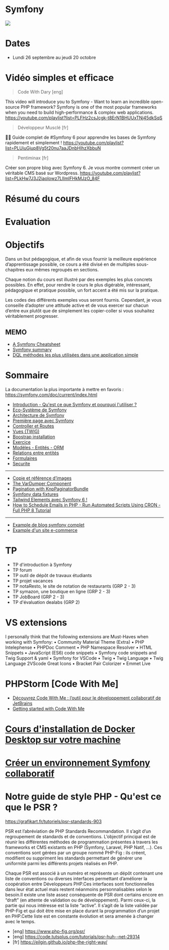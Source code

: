 <!--
https://cours.davidannebicque.fr/symfony/semestre-3/eco-systeme

https://gist.github.com/tomsihap/bbec9a89da170c7d4e02bf8046799878

https://gist.github.com/tomsihap/99b7ad51257721ee9c96bd2d95db504f

https://gist.github.com/tomsihap/e939150d64b25c7b4010c847a3e77d48

https://www.udemy.com/course/framework-symfony-de-0-a-pro/
https://gitlab.iut-clermont.uca.fr/tibertrand1/project-php-dealabs#tp-6-7-8-9-10
https://gist.github.com/tomsihap/bbec9a89da170c7d4e02bf8046799878
https://gist.github.com/tomsihap/e939150d64b25c7b4010c847a3e77d48
https://www.udemy.com/course/apprendre-symfony-par-la-creation-dun-site-ecommerce/
https://thomgo.github.io/Exercices/backend/symfony/
https://learn.web-develop.me/view/courses/symfony-5-le-guide-complet-debutants-et-intermediaires
https://github.com/search?q=symfony+cours+6&type=Repositories
https://github.com/codewithdary/symfony-6-course/tree/main
https://github.com/Alexandre-Peyron/symfony-training-course
https://github.com/Dannebicque/symfony-lp/blob/master/tp.md
https://github.com/Pierre-brtrd/Cours_Symfony_Pierre_Brtrd

-->

# Symfony

![](https://media.giphy.com/media/iFCp5vk5VXOIgDqMsM/giphy.gif)

# Dates

- Lundi 26 septembre au jeudi 20 octobre

# Vidéo simples et efficace
> Code With Dary [eng]

This video will introduce you to Symfony - Want to learn an incredible open-source PHP framework? Symfony is one of the most popular frameworks when you need to build high-performance & complex web applications.
https://youtube.com/playlist?list=PLFHz2csJcgk-t8ErN1BHUUxTNj45dkSqS

> Développeur Musclé [fr]

👨‍💻 Guide complet de #Symfony 6 pour apprendre les bases de Symfony rapidement et simplement !
https://youtube.com/playlist?list=PLUiuGjup8Vg5t20nu7aaJDnbHlhzXbbuN

> Pentiminax [fr]

Créer son propre blog avec Symfony 6. Je vous montre comment créer un véritable CMS basé sur Wordpress.
https://youtube.com/playlist?list=PLkHw7J3J2iaoIowz7LIImIFHkMJzO_84F

# Résumé du cours

# Evaluation

# Objectifs

Dans un but pédagogique, et afin de vous fournir la meilleure expérience d’apprentissage possible, ce cours a été divisé en de multiples sous-chapitres eux mêmes regroupés en sections.

Chaque notion du cours est illustré par des exemples les plus concrets possibles. En effet, pour rendre le cours le plus digérable, intéressant, pédagogique et pratique possible, un fort accent a été mis sur la pratique.

Les codes des différents exemples vous seront fournis. Cependant, je vous conseille d’adopter une attitude active et de vous exercer sur chacun d’entre eux plutôt que de simplement les copier-coller si vous souhaitez véritablement progresser.

## MEMO

- [A Symfony Cheatsheet](./memo.md)
- [Symfony summary](./symfony-summary.md)
- [DQL méthodes les plus utilisées dans une application simple](./DQL-memo.md)

# Sommaire

La documentation la plus importante à mettre en favoris : https://symfony.com/doc/current/index.html

- [Introduction - Qu'est ce que Symfony et pourquoi l'utiliser ?](./Cours/01-introduction.md)
- [Eco-Système de Symfony](./Corus/../Cours/02-eco-systeme.md)
- [Architecture de Symfony](./Cours/03-architecture.md)
- [Première page avec Symfony](./Cours/04-premiere-page.md)
- [Controller et Routes](./Cours/05-controller&routes.md)
- [Vues (TWIG)](./Cours/06-vues.md)
- [Boostrap installation](./Cours/07-boostrap.md)
- [Exercice](/Cours/08-exercice.md)
- [Modèles - Entités - ORM](./Cours/09-modele&entite&orm.md)
- [Relations entre entités](./Cours/10-relation-entity.md)
- [Formulaires](./Cours/11-formulaires.md)
- [Securite](./Cours/12-securite.md)

---

- [Copie et référence d’images](./Cours/more-add-images-webpack.md)
- [The VarDumper Component](https://symfony.com/doc/current/components/var_dumper.html#dump-examples-and-output)
- [Pagination with KnpPaginatorBundle](https://symfonycasts.com/screencast/symfony4-doctrine-relations/pagination)
- [Symfony data fixtures](./Cours/more-fixture.md)
- [Tailwind Elements avec Symfony 6 !](./Cours/more-tailwind.md)
- [How to Schedule Emails in PHP - Run Automated Scripts Using CRON - Full PHP 8 Tutorial](https://youtu.be/9q1Nt6lHXq8)

---

- [Example de blog symfony complet](./ExampleBlog/readme.md)
- [Example d'un site e-commerce](./ExampleECommerce/readme.md)

<!-- 
- Translation
- Formulaire avec entity
- Lancement CV en ligne
- Les service Symfony - Container de Services - DependencyInjection - Autowiring - CompilerPasses 
- Valider les données validator
- Bundle EasyAdmin
- Mailjet ou Swiftmailer
- Installer Stripe
- Auth 2FA
- API HTTPCLIENT
- Notification: https://yoandev.co/des-notifications-symfony-au-top-avec-notyf/ - EventDispatcher - le système d'événements
-->

# TP 

- TP d'introduction à Symfony
- TP forum
- TP outil de dépôt de travaux étudiants
- TP projet vacances 
- TP notaResto, le site de notation de restaurants (GRP 2 - 3)
- TP symazon, une boutique en ligne (GRP 2 - 3)
- TP JobBoard (GRP 2 - 3)
- TP d'évaluation dealabs (GRP 2)

<!-- form ajax -->

# VS extensions

I personally think that the following extensions are Must-Haves when working with Symfony:
• Community Material Theme (Extra)
• PHP Intelephense
• PHPDoc Comment
• PHP Namespace Resolver
• HTML Snippets
• JavaScript (ES6) code snippets
• Symfony code snippets and Twig Support & yaml
• Symfony for VSCode
• Twig
• Twig Language
• Twig Language 2VScode Great Icons
• Bracket Pair Colorizer
• Emmet Live

# PHPStorm [Code With Me]

- [Découvrez Code With Me : l’outil pour le développement collaboratif de JetBrains](https://blog.jetbrains.com/fr/blog/2020/09/29/decouvrez-code-with-me-version-eap-l-outil-pour-le-developpement-collaboratif-de-jetbrains/)
- [Getting started with Code With Me](https://www.jetbrains.com/help/idea/code-with-me.html)

# [Cours d'installation de Docker Desktop sur votre machine](../Docker/installation-docker.md)
# [Créer un environnement Symfony collaboratif](../Docker/environnement-symfony.md)

# Notre guide de style PHP -  Qu'est ce que le PSR ?

<https://grafikart.fr/tutoriels/psr-standards-903>

PSR est l’abréviation de PHP Standards Recommandation. Il s’agit d’un regroupement de standards et de conventions. L’objectif principal est de réunir les différentes méthodes de programmation présentes à travers les frameworks et CMS existants en PHP (Symfony, Laravel, PHP Natif, …). Ces conventions sont gérées par un groupe nommé PHP-Fig : ils créent, modifient ou suppriment les standards permettant de générer une uniformité parmi les différents projets réalisés en PHP.

Chaque PSR est associé à un numéro et représente un dépôt contenant une liste de conventions ou diverses interfaces permettant d’améliorer la coopération entre Développeurs PHP.Ces interfaces sont fonctionnelles dans leur état actuel mais restent néanmoins personnalisables selon le besoin.Il existe une liste assez conséquente de PSR dont certains encore en “draft” (en attente de validation ou de développement). Parmi ceux-ci, la partie qui nous intéresse est la liste “active”. Il s’agit de la liste validée par PHP-Fig et qui doit être mise en place durant la programmation d’un projet en PHP.Cette liste est en constante évolution et sera amenée à changer avec le temps.

- [eng] <https://www.php-fig.org/psr/>
- [eng] <https://code.tutsplus.com/tutorials/psr-huh--net-29314>
- [fr] <https://eilgin.github.io/php-the-right-way/>